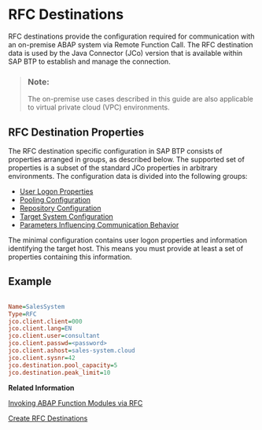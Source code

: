 <!-- loio238d027c154541f597201a0002713c86 -->

# RFC Destinations



RFC destinations provide the configuration required for communication with an on-premise ABAP system via Remote Function Call. The RFC destination data is used by the Java Connector \(JCo\) version that is available within SAP BTP to establish and manage the connection.

> ### Note:  
> The on-premise use cases described in this guide are also applicable to virtual private cloud \(VPC\) environments.



<a name="loio238d027c154541f597201a0002713c86__section_N10024_N10011_N10001"/>

## RFC Destination Properties

The RFC destination specific configuration in SAP BTP consists of properties arranged in groups, as described below. The supported set of properties is a subset of the standard JCo properties in arbitrary environments. The configuration data is divided into the following groups:

-   [User Logon Properties](user-logon-properties-8b1e1c3.md)
-   [Pooling Configuration](pooling-configuration-7add680.md)
-   [Repository Configuration](repository-configuration-4c4b83b.md)
-   [Target System Configuration](target-system-configuration-ab6eac9.md)
-   [Parameters Influencing Communication Behavior](parameters-influencing-communication-behavior-cce126a.md)

The minimal configuration contains user logon properties and information identifying the target host. This means you must provide at least a set of properties containing this information.



## Example

```ini

Name=SalesSystem
Type=RFC
jco.client.client=000
jco.client.lang=EN
jco.client.user=consultant
jco.client.passwd=<password>
jco.client.ashost=sales-system.cloud
jco.client.sysnr=42
jco.destination.pool_capacity=5
jco.destination.peak_limit=10
```

**Related Information**  


[Invoking ABAP Function Modules via RFC](invoking-abap-function-modules-via-rfc-fa4adc9.md "Call a remote-enabled function module in an on-premise or cloud ABAP server from your application, using the RFC protocol.")

[Create RFC Destinations](create-rfc-destinations-9b3cc68.md "How to create RFC destinations in the Destinations editor (SAP BTP cockpit).")

